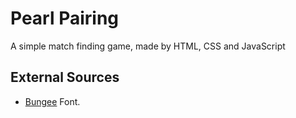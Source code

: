# Pearl Pairing
A simple match finding game, made by HTML, CSS and JavaScript

## External Sources
* [Bungee](https://github.com/djrrb/Bungee) Font.
